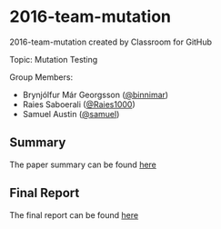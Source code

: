 # 2016-team-mutation
2016-team-mutation created by Classroom for GitHub

Topic: Mutation Testing

Group Members:
  - Brynjólfur Már Georgsson ([@binnimar][binni])
  - Raies Saboerali ([@Raies1000][raies1000])
  - Samuel Austin ([@samuel][samuel])

## Summary
The paper summary can be found [here][42f7690f]

## Final Report
The final report can be found [here][final_report]


  [42f7690f]: paper_summary/mutation_testing_paper_summary_team_mutation.pdf "Paper Summary"
  [final_report]: paper_final/mutation_testing_final_paper_team_mutation.pdf "Final Report"
  [binni]:https://github.com/binnimar
  [samuel]:https://github.com/samuelaustin
  [raies1000]: https://github.com/Raies1000
